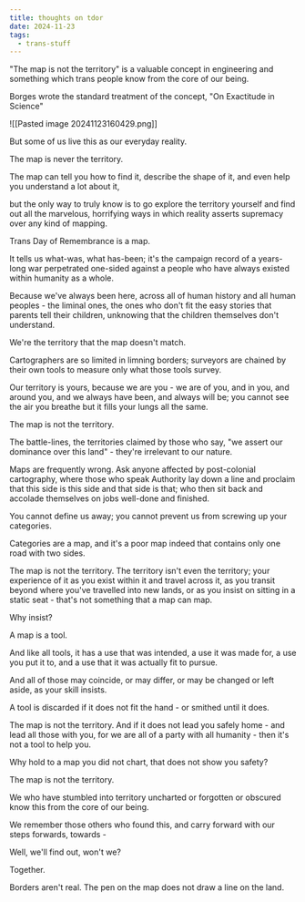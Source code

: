 ```yaml
---
title: thoughts on tdor
date: 2024-11-23
tags:
  - trans-stuff
---
```



"The map is not the territory" is a valuable concept in engineering and something which trans people know from the core of our being.

Borges wrote the standard treatment of the concept, "On Exactitude in Science" 

![[Pasted image 20241123160429.png]]

But some of us live this as our everyday reality.

The map is never the territory.

The map can tell you how to find it, describe the shape of it, and even help you understand a lot about it,

but the only way to truly know is to go explore the territory yourself and find out all the marvelous, horrifying ways in which reality asserts supremacy over any kind of mapping.

Trans Day of Remembrance is a map.

It tells us what-was, what has-been; it's the campaign record of a years-long war perpetrated one-sided against a people who have always existed within humanity as a whole.

Because we've always been here, across all of human history and all human peoples - the liminal ones, the ones who don't fit the easy stories that parents tell their children, unknowing that the children themselves don't understand.

We're the territory that the map doesn't match.

Cartographers are so limited in limning borders; surveyors are chained by their own tools to measure only what those tools survey.

Our territory is yours, because we are you - we are of you, and in you, and around you, and we always have been, and always will be; you cannot see the air you breathe but it fills your lungs all the same.

The map is not the territory.

The battle-lines, the territories claimed by those who say, "we assert our dominance over this land" - they're irrelevant to our nature.

Maps are frequently wrong. Ask anyone affected by post-colonial cartography, where those who speak Authority lay down a line and proclaim that this side is this side and that side is that; who then sit back and accolade themselves on jobs well-done and finished.

You cannot define us away; you cannot prevent us from screwing up your categories.

Categories are a map, and it's a poor map indeed that contains only one road with two sides.

The map is not the territory. The territory isn't even the territory; your experience of it as you exist within it and travel across it, as you transit beyond where you've travelled into new lands, or as you insist on sitting in a static seat - that's not something that a map can map.

Why insist?

A map is a tool.

And like all tools, it has a use that was intended, a use it was made for, a use you put it to, and a use that it was actually fit to pursue.

And all of those may coincide, or may differ, or may be changed or left aside, as your skill insists.

A tool is discarded if it does not fit the hand - or smithed until it does.

The map is not the territory. And if it does not lead you safely home - and lead all those with you, for we are all of a party with all humanity - then it's not a tool to help you.

Why hold to a map you did not chart, that does not show you safety?

The map is not the territory.

We who have stumbled into territory uncharted or forgotten or obscured know this from the core of our being.

We remember those others who found this, and carry forward with our steps forwards, towards -

Well, we'll find out, won't we?

Together.




Borders aren't real. The pen on the map does not draw a line on the land.